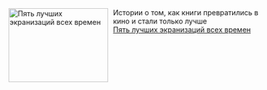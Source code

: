 <!--2025-03-27 08:00:18-->
<div class="yb">
  <div class="rss smaller1 kino_teatr"><a href="https://www.kino-teatr.ru/blog/y2025/3-27/2041/" title="Пять лучших экранизаций всех времен"><img src="https://www.kino-teatr.ru/blog/1/4/2041/poster.jpg" width="196" height="147" align="left" hspace="5" style="margin: 0px 10px 0px 5px" alt="Пять лучших экранизаций всех времен"/></a>Истории о том, как книги превратились в кино и стали только лучше <br><a class="light" href="https://www.kino-teatr.ru/blog/y2025/3-27/2041/">Пять лучших экранизаций всех времен</a></div>
</div>

